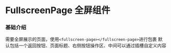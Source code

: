 # FullscreenPage 全屏组件

### 基础介绍
需要全屏展示的页面，使用`<fullscreen-page></fullscreen-page>`进行包裹
默认包括一个返回按钮、页面标题、右侧按钮操作区、中间可以通过插槽自定义内容

<!-- ![fullscreen](/images/fullscreen.png) -->